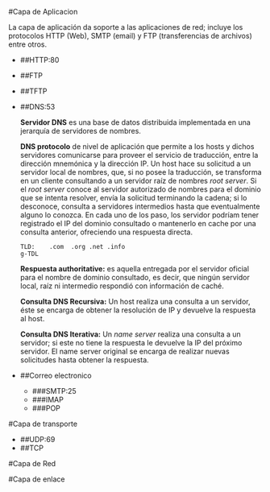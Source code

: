 #Capa de Aplicacion

La capa de aplicación da soporte a las aplicaciones de red; incluye los
protocolos HTTP (Web), SMTP (email) y FTP (transferencias de archivos) entre
otros.


  * ##HTTP:80
  * ##FTP
  * ##TFTP
  * ##DNS:53

      **Servidor DNS** es una base de datos distribuida implementada en una
    jerarquía de servidores de nombres.

      **DNS protocolo** de nivel de aplicación que permite a los hosts y dichos
    servidores comunicarse para proveer el servicio de traducción, entre la
    dirección mnemónica y la dirección IP.
      Un host hace su solicitud a un servidor local de nombres, que, si no posee
    la traducción, se transforma en un cliente consultando a un servidor raíz
    de nombres *root server*. Si el *root server* conoce al servidor autorizado
    de nombres para el dominio que se intenta resolver, envía la solicitud
    terminando la cadena; si lo desconoce, consulta a servidores intermedios
    hasta que eventualmente alguno lo conozca. En cada uno de los paso, los
    servidor podríam tener registrado el IP del dominio consultado o mantenerlo
    en cache por una consulta anterior, ofreciendo una respuesta directa.

        TLD:    .com  .org .net .info
        g-TDL

      **Respuesta authoritative:** es aquella entregada por el servidor oficial
      para el nombre de dominio consultado, es decir, que ningún servidor local,
      raíz ni intermedio respondió con información de caché.

      **Consulta DNS Recursiva:** Un host realiza una consulta a un servidor,
      éste se encarga de obtener la resolución de IP y devuelve la respuesta al
      host.

      **Consulta DNS Iterativa:** Un *name server* realiza una consulta a un
      servidor; si este no tiene la respuesta le devuelve la IP del próximo
      servidor. El name server original se encarga de realizar nuevas solicitudes
      hasta obtener la respuesta.


  * ##Correo electronico
      * ###SMTP:25
      * ###IMAP
      * ###POP


#Capa de transporte
  * ##UDP:69
  * ##TCP


#Capa de Red


#Capa de enlace
